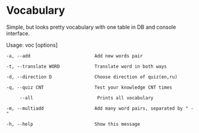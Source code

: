 Vocabulary
==========

Simple, but looks pretty vocabulary with one table in DB and console interface.

Usage: voc [options]

    -a, --add                        Add new words pair
    
    -t, --translate WORD             Translate word in both ways
    
    -d, --direction D                Choose direction of quiz(en,ru)
    
    -q, --quiz CNT                   Test your knowledge CNT times
    
         --all                        Prints all vocabulary
         
    -m, --multiadd                   Add many word pairs, separated by " - "
    
    -h, --help                       Show this message
